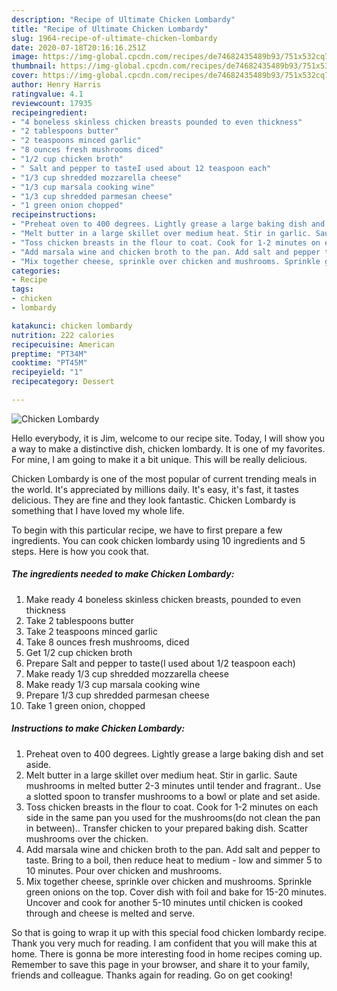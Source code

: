 ```yaml
---
description: "Recipe of Ultimate Chicken Lombardy"
title: "Recipe of Ultimate Chicken Lombardy"
slug: 1964-recipe-of-ultimate-chicken-lombardy
date: 2020-07-18T20:16:16.251Z
image: https://img-global.cpcdn.com/recipes/de74682435489b93/751x532cq70/chicken-lombardy-recipe-main-photo.jpg
thumbnail: https://img-global.cpcdn.com/recipes/de74682435489b93/751x532cq70/chicken-lombardy-recipe-main-photo.jpg
cover: https://img-global.cpcdn.com/recipes/de74682435489b93/751x532cq70/chicken-lombardy-recipe-main-photo.jpg
author: Henry Harris
ratingvalue: 4.1
reviewcount: 17935
recipeingredient:
- "4 boneless skinless chicken breasts pounded to even thickness"
- "2 tablespoons butter"
- "2 teaspoons minced garlic"
- "8 ounces fresh mushrooms diced"
- "1/2 cup chicken broth"
- " Salt and pepper to tasteI used about 12 teaspoon each"
- "1/3 cup shredded mozzarella cheese"
- "1/3 cup marsala cooking wine"
- "1/3 cup shredded parmesan cheese"
- "1 green onion chopped"
recipeinstructions:
- "Preheat oven to 400 degrees. Lightly grease a large baking dish and set aside."
- "Melt butter in a large skillet over medium heat. Stir in garlic. Saute mushrooms in melted butter 2-3 minutes until tender and fragrant.. Use a slotted spoon to transfer mushrooms to a bowl or plate and set aside."
- "Toss chicken breasts in the flour to coat. Cook for 1-2 minutes on each side in the same pan you used for the mushrooms(do not clean the pan in between).. Transfer chicken to your prepared baking dish. Scatter mushrooms over the chicken."
- "Add marsala wine and chicken broth to the pan. Add salt and pepper to taste. Bring to a boil, then reduce heat to medium - low and simmer 5 to 10 minutes. Pour over chicken and mushrooms."
- "Mix together cheese, sprinkle over chicken and mushrooms. Sprinkle green onions on the top. Cover dish with foil and bake for 15-20 minutes. Uncover and cook for another 5-10 minutes until chicken is cooked through and cheese is melted and serve."
categories:
- Recipe
tags:
- chicken
- lombardy

katakunci: chicken lombardy 
nutrition: 222 calories
recipecuisine: American
preptime: "PT34M"
cooktime: "PT45M"
recipeyield: "1"
recipecategory: Dessert

---
```



![Chicken Lombardy](https://img-global.cpcdn.com/recipes/de74682435489b93/751x532cq70/chicken-lombardy-recipe-main-photo.jpg)

Hello everybody, it is Jim, welcome to our recipe site. Today, I will show you a way to make a distinctive dish, chicken lombardy. It is one of my favorites. For mine, I am going to make it a bit unique. This will be really delicious.

Chicken Lombardy is one of the most popular of current trending meals in the world. It's appreciated by millions daily. It's easy, it's fast, it tastes delicious. They are fine and they look fantastic. Chicken Lombardy is something that I have loved my whole life.




To begin with this particular recipe, we have to first prepare a few ingredients. You can cook chicken lombardy using 10 ingredients and 5 steps. Here is how you cook that.

<!--inarticleads1-->

##### The ingredients needed to make Chicken Lombardy:

1. Make ready 4 boneless skinless chicken breasts, pounded to even thickness
1. Take 2 tablespoons butter
1. Take 2 teaspoons minced garlic
1. Take 8 ounces fresh mushrooms, diced
1. Get 1/2 cup chicken broth
1. Prepare  Salt and pepper to taste(I used about 1/2 teaspoon each)
1. Make ready 1/3 cup shredded mozzarella cheese
1. Make ready 1/3 cup marsala cooking wine
1. Prepare 1/3 cup shredded parmesan cheese
1. Take 1 green onion, chopped




<!--inarticleads2-->

##### Instructions to make Chicken Lombardy:

1. Preheat oven to 400 degrees. Lightly grease a large baking dish and set aside.
1. Melt butter in a large skillet over medium heat. Stir in garlic. Saute mushrooms in melted butter 2-3 minutes until tender and fragrant.. Use a slotted spoon to transfer mushrooms to a bowl or plate and set aside.
1. Toss chicken breasts in the flour to coat. Cook for 1-2 minutes on each side in the same pan you used for the mushrooms(do not clean the pan in between).. Transfer chicken to your prepared baking dish. Scatter mushrooms over the chicken.
1. Add marsala wine and chicken broth to the pan. Add salt and pepper to taste. Bring to a boil, then reduce heat to medium - low and simmer 5 to 10 minutes. Pour over chicken and mushrooms.
1. Mix together cheese, sprinkle over chicken and mushrooms. Sprinkle green onions on the top. Cover dish with foil and bake for 15-20 minutes. Uncover and cook for another 5-10 minutes until chicken is cooked through and cheese is melted and serve.




So that is going to wrap it up with this special food chicken lombardy recipe. Thank you very much for reading. I am confident that you will make this at home. There is gonna be more interesting food in home recipes coming up. Remember to save this page in your browser, and share it to your family, friends and colleague. Thanks again for reading. Go on get cooking!
